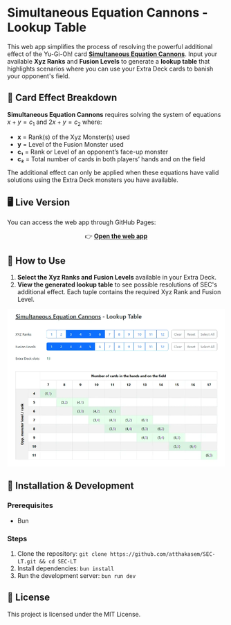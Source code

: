 # Simultaneous Equation Cannons - Lookup Table

This web app simplifies the process of resolving the powerful additional effect of the Yu-Gi-Oh! card [**Simultaneous Equation Cannons**](https://www.db.yugioh-card.com/yugiohdb/card_search.action?ope=2&cid=19921). Input your available **Xyz Ranks** and **Fusion Levels** to generate a **lookup table** that highlights scenarios where you can use your Extra Deck cards to banish your opponent's field.

## 📜 Card Effect Breakdown

**Simultaneous Equation Cannons** requires solving the system of equations $x + y = c_1$ and $2x + y = c_2$ where:

- **x** = Rank(s) of the Xyz Monster(s) used
- **y** = Level of the Fusion Monster used
- **c₁** = Rank or Level of an opponent’s face-up monster
- **c₂** = Total number of cards in both players’ hands and on the field

The additional effect can only be applied when these equations have valid solutions using the Extra Deck monsters you have available.

## 🖥️ Live Version

You can access the web app through GitHub Pages:

<p align="center">
  👉 <b><a href="https://atthakasem.github.io/SEC-LT/" target="_blank">Open the web app</a></b>
</p>

## 🚀 How to Use

1. **Select the Xyz Ranks and Fusion Levels** available in your Extra Deck.
2. **View the generated lookup table** to see possible resolutions of SEC's additional effect. Each tuple contains the required Xyz Rank and Fusion Level.

![app screenshot](public/images/app-screenshot.webp)

## 📂 Installation & Development

### Prerequisites

- Bun

### Steps

1. Clone the repository: `git clone https://github.com/atthakasem/SEC-LT.git && cd SEC-LT`
2. Install dependencies: `bun install`
3. Run the development server: `bun run dev`

## 📜 License

This project is licensed under the MIT License.
